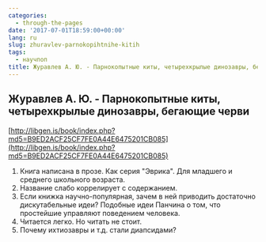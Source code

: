 ```yaml
---
categories:
  - through-the-pages
date: '2017-07-01T18:59:00+00:00'
lang: ru
slug: zhuravlev-parnokopihtnihe-kitih
tags:
  - научпоп
title: Журавлев А. Ю. - Парнокопытные киты, четырехкрылые динозавры, бегающие черви
---
```


## Журавлев А. Ю. - Парнокопытные киты, четырехкрылые динозавры, бегающие черви

[http://libgen.is/book/index.php?md5=B9ED2ACF25CF7FE0A44E6475201CB085](http://libgen.is/book/index.php?md5=B9ED2ACF25CF7FE0A44E6475201CB085)  

<!--more-->

1.  Книга написана в прозе. Как серия "Эврика". Для младшего и среднего школьного возраста.
2.  Название слабо коррелирует с содержанием.
3.  Если книжка научно-популярная, зачем в ней приводить достаточно дискутабельные идеи? Подобные идеи Панчина о том, что простейшие управляют поведением человека.
4.  Читается легко. Но читать не стоит.
5.  Почему ихтиозавры и т.д. стали диапсидами?
